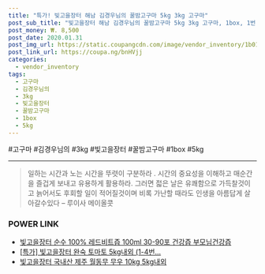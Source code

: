 ```yaml
--- 
title: "특가! 빛고을장터 해남 김경우님의 꿀밤고구마 5kg 3kg 고구마" 
post_sub_title: "빛고을장터 해남 김경우님의 꿀밤고구마 5kg 3kg 고구마, 1box, 1번 해남 꿀밤고구마 3kg 한입" 
post_money: ₩. 8,500 
post_date: 2020.01.31 
post_img_url: https://static.coupangcdn.com/image/vendor_inventory/1b01/cc759c121c5c705d27b94c2b1ff901422f92e0843fa6d641d3fe8fb13263.jpg 
post_link_url: https://coupa.ng/bnHVjj 
categories: 
  - vendor_inventory 
tags: 
  - 고구마 
  - 김경우님의 
  - 3kg 
  - 빛고을장터 
  - 꿀밤고구마 
  - 1box 
  - 5kg 
--- 
```

  #고구마 #김경우님의 #3kg #빛고을장터 #꿀밤고구마 #1box #5kg 
<hr> 

> 일하는 시간과 노는 시간을 뚜렷이 구분하라 . 시간의 중요성을 이해하고 매순간을 즐겁게 보내고 유용하게 활용하라. 그러면 젋은 날은 유쾌함으로 가득찰것이고 늙어서도 후회할 일이 적어질것이며 비록 가난할 때라도 인생을 아름답게 살아갈수있다  – 루이사 메이올콧 


### POWER LINK

* <a href="https://blog.naver.com/an0733/221784596860" target="_blank">빛고을장터 순수 100% 레드비트즙 100ml 30-90포 건강즙 부모님건강즙</a>
* <a href="https://blog.naver.com/sakai111/221788858211" target="_blank">[특가] 빛고을장터 완숙 토마토 5kg내외 (1-4번...</a>
* <a href="https://blog.naver.com/fasyy4321/221790762847" target="_blank">빛고을장터 국내산 제주 월동무 무우 10kg 5kg내외</a>
